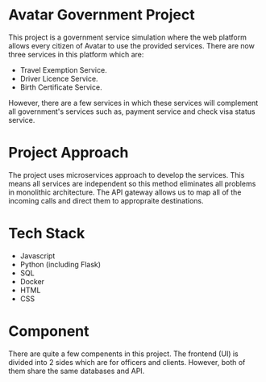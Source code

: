 # Avatar Government Project

This project is a government service simulation where the web platform allows every citizen of Avatar to use the provided services.
There are now three services in this platform which are:

* Travel Exemption Service.
* Driver Licence Service.
* Birth Certificate Service.

However, there are a few services in which these services will complement all government's services such as, payment service and check visa status service.

# Project Approach

The project uses microservices approach to develop the services. This means all services are independent so this method eliminates all problems in monolithic architecture. 
The API gateway allows us to map all of the incoming calls and direct them to appropraite destinations.

# Tech Stack

* Javascript
* Python (including Flask)
* SQL
* Docker
* HTML
* CSS

# Component

There are quite a few compenents in this project. The frontend (UI) is divided into 2 sides which are for officers and clients. However, both of them share the same databases and API. 
